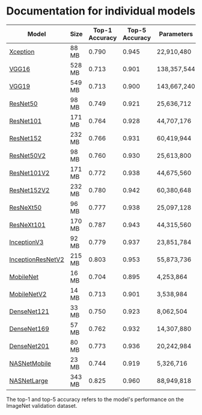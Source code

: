 # Documentation for individual models

| Model                                                        | Size   | Top-1 Accuracy | Top-5 Accuracy | Parameters  | Depth |
| ------------------------------------------------------------ | ------ | -------------- | -------------- | ----------- | ----- |
| [Xception](https://keras.io/applications/#xception)          | 88 MB  | 0.790          | 0.945          | 22,910,480  | 126   |
| [VGG16](https://keras.io/applications/#vgg16)                | 528 MB | 0.713          | 0.901          | 138,357,544 | 23    |
| [VGG19](https://keras.io/applications/#vgg19)                | 549 MB | 0.713          | 0.900          | 143,667,240 | 26    |
| [ResNet50](https://keras.io/applications/#resnet)            | 98 MB  | 0.749          | 0.921          | 25,636,712  | -     |
| [ResNet101](https://keras.io/applications/#resnet)           | 171 MB | 0.764          | 0.928          | 44,707,176  | -     |
| [ResNet152](https://keras.io/applications/#resnet)           | 232 MB | 0.766          | 0.931          | 60,419,944  | -     |
| [ResNet50V2](https://keras.io/applications/#resnet)          | 98 MB  | 0.760          | 0.930          | 25,613,800  | -     |
| [ResNet101V2](https://keras.io/applications/#resnet)         | 171 MB | 0.772          | 0.938          | 44,675,560  | -     |
| [ResNet152V2](https://keras.io/applications/#resnet)         | 232 MB | 0.780          | 0.942          | 60,380,648  | -     |
| [ResNeXt50](https://keras.io/applications/#resnet)           | 96 MB  | 0.777          | 0.938          | 25,097,128  | -     |
| [ResNeXt101](https://keras.io/applications/#resnet)          | 170 MB | 0.787          | 0.943          | 44,315,560  | -     |
| [InceptionV3](https://keras.io/applications/#inceptionv3)    | 92 MB  | 0.779          | 0.937          | 23,851,784  | 159   |
| [InceptionResNetV2](https://keras.io/applications/#inceptionresnetv2) | 215 MB | 0.803          | 0.953          | 55,873,736  | 572   |
| [MobileNet](https://keras.io/applications/#mobilenet)        | 16 MB  | 0.704          | 0.895          | 4,253,864   | 88    |
| [MobileNetV2](https://keras.io/applications/#mobilenetv2)    | 14 MB  | 0.713          | 0.901          | 3,538,984   | 88    |
| [DenseNet121](https://keras.io/applications/#densenet)       | 33 MB  | 0.750          | 0.923          | 8,062,504   | 121   |
| [DenseNet169](https://keras.io/applications/#densenet)       | 57 MB  | 0.762          | 0.932          | 14,307,880  | 169   |
| [DenseNet201](https://keras.io/applications/#densenet)       | 80 MB  | 0.773          | 0.936          | 20,242,984  | 201   |
| [NASNetMobile](https://keras.io/applications/#nasnet)        | 23 MB  | 0.744          | 0.919          | 5,326,716   | -     |
| [NASNetLarge](https://keras.io/applications/#nasnet)         | 343 MB | 0.825          | 0.960          | 88,949,818  | -     |

The top-1 and top-5 accuracy refers to the model's performance on the ImageNet validation dataset.